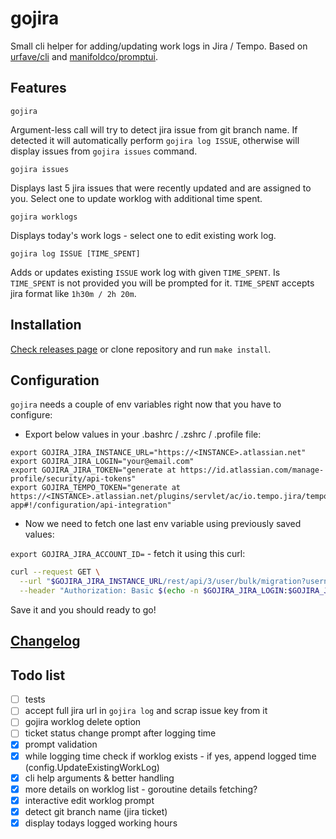 # gojira

Small cli helper for adding/updating work logs in Jira / Tempo. 
Based on [urfave/cli](https://github.com/urfave/cli/) and [manifoldco/promptui](https://github.com/manifoldco/promptui).

## Features

`gojira`

Argument-less call will try to detect jira issue from git branch name. If detected it will automatically
perform `gojira log ISSUE`, otherwise will display issues from `gojira issues` command.

`gojira issues`

Displays last 5 jira issues that were recently updated and are assigned to you. Select one to update worklog with
additional time spent.

`gojira worklogs`

Displays today's work logs - select one to edit existing work log.

`gojira log ISSUE [TIME_SPENT]`

Adds or updates existing `ISSUE` work log with given `TIME_SPENT`. Is `TIME_SPENT` is not provided you will be prompted
for it. `TIME_SPENT` accepts jira format like `1h30m / 2h 20m`.

## Installation

[Check releases page](https://github.com/jzyinq/gojira/releases)
or clone repository and run `make install`. 

## Configuration

`gojira` needs a couple of env variables right now that you have to configure:

- Export below values in your .bashrc / .zshrc / .profile file:

```
export GOJIRA_JIRA_INSTANCE_URL="https://<INSTANCE>.atlassian.net"
export GOJIRA_JIRA_LOGIN="your@email.com"
export GOJIRA_JIRA_TOKEN="generate at https://id.atlassian.com/manage-profile/security/api-tokens"
export GOJIRA_TEMPO_TOKEN="generate at https://<INSTANCE>.atlassian.net/plugins/servlet/ac/io.tempo.jira/tempo-app#!/configuration/api-integration"
```  

- Now we need to fetch one last env variable using previously saved values:

`export GOJIRA_JIRA_ACCOUNT_ID=` - fetch it using this curl:

```bash 
curl --request GET \
  --url "$GOJIRA_JIRA_INSTANCE_URL/rest/api/3/user/bulk/migration?username=$GOJIRA_JIRA_LOGIN" \
  --header "Authorization: Basic $(echo -n $GOJIRA_JIRA_LOGIN:$GOJIRA_JIRA_TOKEN | base64)"
```

Save it and you should ready to go!

## [Changelog](./CHANGELOG.md)

## Todo list

- [ ] tests
- [ ] accept full jira url in `gojira log` and scrap issue key from it
- [ ] gojira worklog delete option
- [ ] ticket status change prompt after logging time
- [x] prompt validation
- [x] while logging time check if worklog exists - if yes, append logged time (config.UpdateExistingWorkLog)
- [x] cli help arguments & better handling
- [x] more details on worklog list - goroutine details fetching?
- [x] interactive edit worklog prompt
- [x] detect git branch name (jira ticket)
- [x] display todays logged working hours